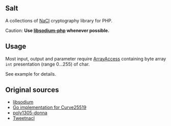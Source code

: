 Salt
----

A collections of [NaCl](http://nacl.cr.yp.to/) cryptography library for PHP.

Caution: **Use [libsodium-php](https://github.com/jedisct1/libsodium-php/) whenever possible.**

Usage
-----

Most input, output and parameter require [ArrayAccess](php.net/manual/en/class.arrayaccess.php)
containing byte array `int` presentation (range 0...255) of char.

See example for details.

Original sources
----------------

 * [libsodium](https://github.com/jedisct1/libsodium/)
 * [Go implementation for Curve25519](http://godoc.org/code.google.com/go.crypto/curve25519/)
 * [poly1305-donna](https://github.com/floodyberry/poly1305-donna/)
 * [Tweetnacl](http://tweetnacl.cr.yp.to/)
